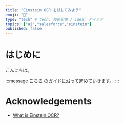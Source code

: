 ```yaml
---
title: "Einstein OCR を試してみよう"
emoji: "🔎"
type: "tech" # tech: 技術記事 / idea: アイデア
topics: ["ai","salesforce","einstein"]
published: false
---
```


# はじめに

こんにちは。

:::message
[こちら](https://metamind.readme.io/docs/what-is-einstein-ocr) のガイドに沿って進めていきます。
:::

# Acknowledgements

- [What is Einstein OCR?](https://metamind.readme.io/docs/what-is-einstein-ocr)
